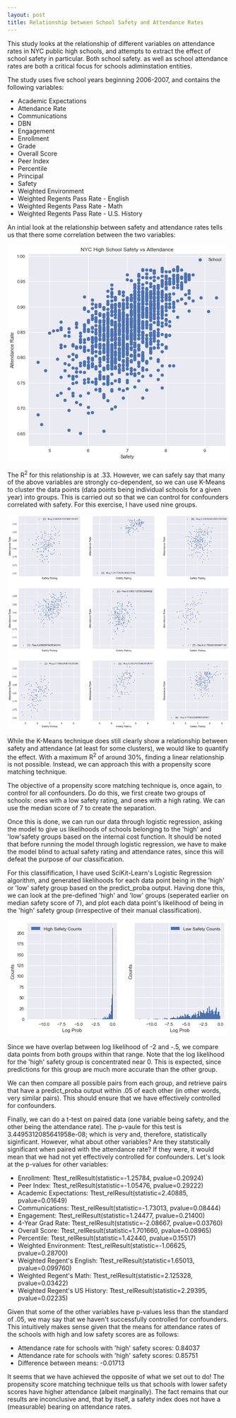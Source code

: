 ```yaml
---
layout: post
title: Relationship between School Safety and Attendance Rates
---
```

This study looks at the relationship of different variables on attendance rates in NYC public high schools, and attempts to extract the effect of school safety in particular. Both school safety. as well as school attendance rates are both a critical focus for schools adiminstation entities. 

The study uses five school years beginning 2006-2007, and contains the following variables:

* Academic Expectations
* Attendance Rate
* Communications
* DBN
* Engagement
* Enrollment
* Grade
* Overall Score
* Peer Index
* Percentile
* Principal
* Safety
* Weighted Environment
* Weighted Regents Pass Rate - English
* Weighted Regents Pass Rate - Math
* Weighted Regents Pass Rate - U.S. History

An intial look at the relationship between safety and attendance rates tells us that there some correlation between the two variables:

![Attendanc vs Safety Initial](../images/Attendance_Safety.png?raw=true)

The R<sup>2</sup> for this relationship is at .33. However, we can safely say that many of the above variables are strongly co-dependent, so we can use K-Means to cluster the data points (data points being individual schools for a given year) into groups. This is carried out so that we can control for confounders correlated with safety. For this exercise, I have used nine groups.

![Attendance vs Safety K-Means](../images/K_Means.png?raw=true)

While the K-Means technique does still clearly show a relationship between safety and attendance (at least for some clusters), we would like to quantify the effect. With a maximum R<sup>2</sup> of around 30%, finding a linear relationship is not possible. Instead, we can approach this with a propensity score matching technique. 

The objective of a propensity score matching technique is, once again, to control for all confounders. Do do this, we first create two groups of schools: ones with a low safety rating, and ones with a high rating. We can use the median score of 7 to create the separation. 

Once this is done, we can run our data through logistic regression, asking the model to give us likelihoods of schools belonging to the 'high' and 'low'safety groups based on the internal cost function. It should be noted that before running the model through logistic regression, we have to make the model blind to actual safety rating and attendance rates, since this will defeat the purpose of our classification. 

For this classifification, I have used SciKit-Learn's Logistic Regression algorithm, and generated likelihoods for each data point being in the 'high' or 'low' safety group based on the predict_proba output. Having done this, we can look at the pre-defined 'high' and 'low' groups (seperated earlier on median safety score of 7), and plot each data point's likelihood of being in the 'high' safety group (irrespective of their manual classification). 

![High Likelihood Dist](../images/Safety_Dist.png?raw=true)

Since we have overlap between log likelihood of -2 and -.5, we compare data points from both groups within that range. Note that the log likelihood for the 'high' safety group is concentrated near 0. This is expected, since predictions for this group are much more accurate than the other group.

We can then compare all possible pairs from each group, and retrieve pairs that have a predict_proba output within .05 of each other (in other words, very similar pairs). This should ensure that we have effectively controlled for confounders.

Finally, we can do a t-test on paired data (one variable being safety, and the other being the attendance rate). The p-vaule for this test is 3.4495312085641958e-08; which is very and, therefore, statistically siginficant. However, what about other variables? Are they statstically significant when paired with the attendance rate? If they were, it would mean that we had not yet effectively controlled for confounders. Let's look at the p-values for other variables:

* Enrollment: Ttest_relResult(statistic=-1.25784, pvalue=0.20924)
* Peer Index: Ttest_relResult(statistic=-1.05476, pvalue=0.29222) 
* Academic Expectations: Ttest_relResult(statistic=2.40885, pvalue=0.01649) 
* Communications:  Ttest_relResult(statistic=-1.73013, pvalue=0.08444) 
* Engagement: Ttest_relResult(statistic=1.24477, pvalue=0.21400) 
* 4-Year Grad Rate: Ttest_relResult(statistic=-2.08667, pvalue=0.03760) 	
* Overall Score: Ttest_relResult(statistic=1.701660, pvalue=0.08965) 
* Percentile: Ttest_relResult(statistic=1.42440, pvalue=0.15517) 
* Weighted Environment: Ttest_relResult(statistic=-1.06625, pvalue=0.28700) 
* Weighted Regent's English: Ttest_relResult(statistic=1.65013, pvalue=0.099760) 
* Weighted Regent's Math: Ttest_relResult(statistic=2.125328, pvalue=0.03422) 
* Weighted Regent's US History: Ttest_relResult(statistic=2.29395, pvalue=0.02235)

Given that some of the other variables have p-values less than the standard of .05, we may say that we haven't successfully controlled for confounders. This intuitively makes sense given that the means for attendance rates of the schools with high and low safety scores are as follows:

* Attendance rate for schools with 'high' safety scores: 0.84037
* Attendance rate for schools with 'high' safety scores: 0.85751
* Difference between means: -0.01713

It seems that we have achieved the opposite of what we set out to do! The propensity score matching technique tells us that schools with lower safety scores have higher attendance (albeit marginally). The fact remains that our results are inconclusive and, that by itself, a safety index does not have a (measurable) bearing on attendance rates. 







